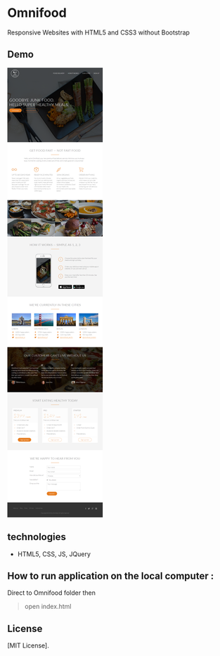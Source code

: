 # Omnifood
Responsive Websites with HTML5 and CSS3 without Bootstrap





## Demo

![small-view](Home.png)



## technologies
* HTML5, CSS, JS, JQuery


## How to run application on the local computer :

Direct to Omnifood folder then

> open  index.html

  
  
## License

[MIT License].
